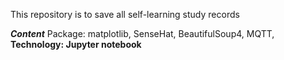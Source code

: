 This repository is to save all self-learning study records

***Content*** 
Package: matplotlib, SenseHat, BeautifulSoup4, MQTT,
**Technology: Jupyter notebook**
